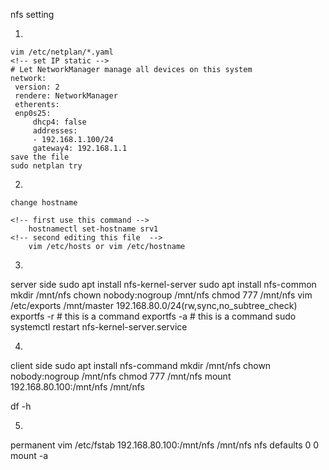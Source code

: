 nfs setting

1.

    vim /etc/netplan/*.yaml
    <!-- set IP static -->
    # Let NetworkManager manage all devices on this system
    network:
     version: 2
     rendere: NetworkManager
     etherents:
     enp0s25:
         dhcp4: false 
         addresses:
         - 192.168.1.100/24
         gateway4: 192.168.1.1
    save the file
    sudo netplan try

2.

    change hostname

    <!-- first use this command -->
        hostnamectl set-hostname srv1
    <!-- second editing this file  -->
        vim /etc/hosts or vim /etc/hostname

3.

server side
    <!-- ip server is 192.168.80.100 -->
    sudo apt install nfs-kernel-server
    sudo apt install nfs-common
    mkdir /mnt/nfs
    chown nobody:nogroup /mnt/nfs
    chmod 777 /mnt/nfs
    vim /etc/exports
        /mnt/master 192.168.80.0/24(rw,sync,no_subtree_check)
        <!-- you can choose range ip for example 80 -->
    exportfs -r # this is a command
    exportfs -a # this is a command
    sudo systemctl restart nfs-kernel-server.service

4.
client side
    sudo apt install nfs-command
    mkdir /mnt/nfs
    chown nobody:nogroup /mnt/nfs
    chmod 777 /mnt/nfs
    mount 192.168.80.100:/mnt/nfs /mnt/nfs

df -h

5.
permanent 
    vim /etc/fstab
        192.168.80.100:/mnt/nfs /mnt/nfs nfs defaults 0 0
    mount -a
